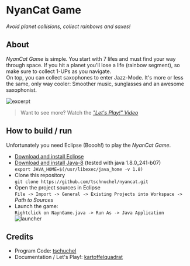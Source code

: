 # NyanCat Game

*Avoid planet collisions, collect rainbows and saxes!*

## About

*NyanCat Game* is simple. You start with 7 lifes and must find your way through space. If you hit a planet you'll lose a life (rainbow segment), so make sure to collect 1-UPs as you navigate.  
On top, you can collect saxophones to enter Jazz-Mode. It's more or less the same, only way cooler: Smoother music, sunglasses and an awesome saxophonist.

![excerpt](documentation/gameplay.gif)

 > Want to see more? Watch the [*"Let's Play!" Video*](documentation/letsplay.mp4)

## How to build / run

Unfortunately you need Eclipse (Boooh!) to play the *NyanCat Game*.

 * [Download and install Eclipse](https://www.eclipse.org/downloads/)
 * [Download and install Java-8]() (tested with java 1.8.0_241-b07)  
  ```export JAVA_HOME=$(/usr/libexec/java_home -v 1.8)```
 * Clone this repository  
  ```git clone https://github.com/tschnuchel/nyancat.git```
 * Open the project sources in Eclipse  
  ```File -> Import -> General -> Existing Projects into Workspace ->``` *Path to Sources*
 * Launch the game:  
```Rightclick on NaynGame.java -> Run As -> Java Application```  
![launcher](documentation/launcher.png)

## Credits

 * Program Code: [tschuchel](https://github.com/tschnuchel)
 * Documentation / Let's Play!: [kartoffelquadrat](https://github.com/kartoffelquadrat)
